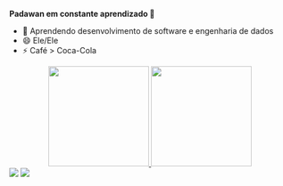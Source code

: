 **Padawan em constante aprendizado 👋**

- 🌱 Aprendendo desenvolvimento de software e engenharia de dados
- 😄 Ele/Ele
- ⚡ Café > Coca-Cola 

<div align="center">
  <a href="https://github.com/MiMghtt">
  <img height="180em" src="https://github-readme-stats.vercel.app/api/top-langs/?username=MiMghtt&layout=compact&langs_count=7&theme=dracula"/>
  <img height="180em" src="https://github-readme-stats.vercel.app/api?username=MiMghtt&show_icons=true&theme=dracula&include_all_commits=true&count_private=true"/>
</div>
   
<div>
  <a href = "mailto:michellemarighetti1996@gamil.com"><img src="https://img.shields.io/badge/-Gmail-%23333?style=for-the-badge&logo=gmail&logoColor=white" target="_blank"></a>
  <a href="https://www.linkedin.com/in/mi-marighetti/" target="_blank"><img src="https://img.shields.io/badge/-LinkedIn-%230077B5?style=for-the-badge&logo=linkedin&logoColor=white" target="_blank"></a> 
  </div>
  
  

